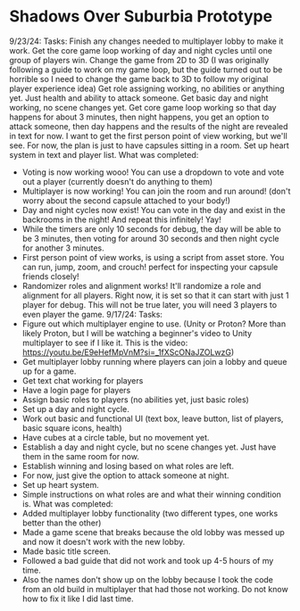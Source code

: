 # Shadows Over Suburbia Prototype 
9/23/24:
Tasks:
Finish any changes needed to multiplayer lobby to make it work.
Get the core game loop working of day and night cycles until one group of players win. 
Change the game from 2D to 3D (I was originally following a guide to work on my game loop, but the guide turned out to be horrible so I need to change the game back to 3D to follow my original player experience idea)
Get role assigning working, no abilities or anything yet. Just health and ability to attack someone. 
Get basic day and night working, no scene changes yet. 
Get core game loop working so that day happens for about 3 minutes, then night happens, you get an option to attack someone, then day happens and the results of the night are revealed in text for now. 
I want to get the first person point of view working, but we'll see. For now, the plan is just to have capsules sitting in a room.
Set up heart system in text and player list. 
What was completed:
- Voting is now working wooo! You can use a dropdown to vote and vote out a player (currently doesn't do anything to them)
- Multiplayer is now working! You can join the room and run around! (don't worry about the second capsule attached to your body!)
- Day and night cycles now exist! You can vote in the day and exist in the backrooms in the night! And repeat this infinitely! Yay!
- While the timers are only 10 seconds for debug, the day will be able to be 3 minutes, then voting for around 30 seconds and then night cycle for another 3 minutes.
- First person point of view works, is using a script from asset store. You can run, jump, zoom, and crouch! perfect for inspecting your capsule friends closely!
- Randomizer roles and alignment works! It'll randomize a role and alignment for all players. Right now, it is set so that it can start with just 1 player for debug. This will not be true later, you will need 3 players to even player the game.
9/17/24:
Tasks: 
- Figure out which multiplayer engine to use. (Unity or Proton? More than likely Proton, but I will be watching a beginner's video to Unity multiplayer to see if I like it. This is the video: https://youtu.be/E9eHefMpVnM?si=_1fXScONaJZOLwzG) 
- Get multiplayer lobby running where players can join a lobby and queue up for a game.
- Get text chat working for players
- Have a login page for players 
- Assign basic roles to players (no abilities yet, just basic roles)
- Set up a day and night cycle.
- Work out basic and functional UI (text box, leave button, list of players, basic square icons, health)
- Have cubes at a circle table, but no movement yet. 
- Establish a day and night cycle, but no scene changes yet. Just have them in the same room for now.
- Establish winning and losing based on what roles are left. 
- For now, just give the option to attack someone at night. 
- Set up heart system. 
- Simple instructions on what roles are and what their winning condition is. 
What was completed:
- Added multiplayer lobby functionality (two different types, one works better than the other)
- Made a game scene that breaks because the old lobby was messed up and now it doesn't work with the new lobby.
- Made basic title screen.
- Followed a bad guide that did not work and took up 4-5 hours of my time.
- Also the names don't show up on the lobby because I took the code from an old build in multiplayer that had those not working. Do not know how to fix it like I did last time.

